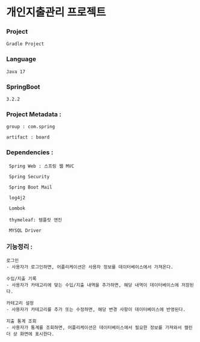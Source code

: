 
# 개인지출관리 프로젝트

### Project
    
    Gradle Project

### Language

    Java 17

### SpringBoot 
    
    3.2.2

### Project Metadata :

    group : com.spring

    artifact : board

### Dependencies :

     Spring Web : 스프링 웹 MVC

     Spring Security

     Spring Boot Mail

     log4j2

     Lombok

     thymeleaf: 템플릿 엔진

     MYSQL Driver


### 기능정리 :

    로그인
    - 사용자가 로그인하면, 어플리케이션은 사용자 정보를 데이터베이스에서 가져온다.
 
    수입/지출 기록
    - 사용자가 카테고리에 맞는 수입/지출 내역을 추가하면, 해당 내역이 데이터베이스에 저장된다.

    카테고리 설정
    - 사용자가 카테고리를 추가 또는 수정하면, 해당 변경 사항이 데이터베이스에 반영된다.

    지출 통계 조회
    - 사용자가 통계를 조회하면, 어플리케이션은 데이터베이스에서 필요한 정보를 가져와서 캘린더 상 화면에 표시한다.
